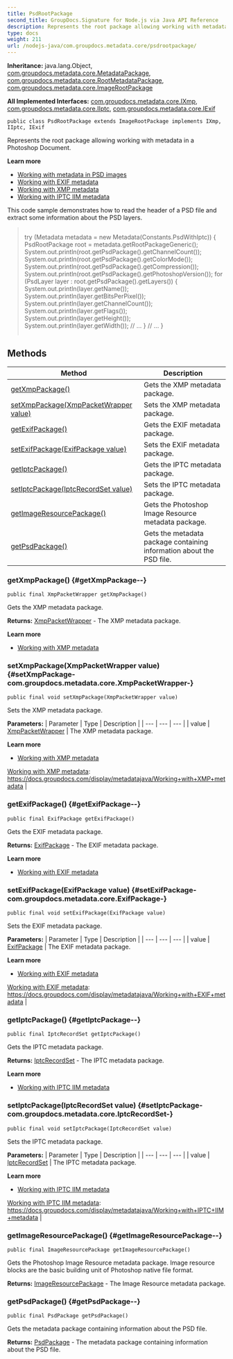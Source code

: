 ```yaml
---
title: PsdRootPackage
second_title: GroupDocs.Signature for Node.js via Java API Reference
description: Represents the root package allowing working with metadata in a Photoshop Document.
type: docs
weight: 211
url: /nodejs-java/com.groupdocs.metadata.core/psdrootpackage/
---
```

**Inheritance:**
java.lang.Object, [com.groupdocs.metadata.core.MetadataPackage](../../com.groupdocs.metadata.core/metadatapackage), [com.groupdocs.metadata.core.RootMetadataPackage](../../com.groupdocs.metadata.core/rootmetadatapackage), [com.groupdocs.metadata.core.ImageRootPackage](../../com.groupdocs.metadata.core/imagerootpackage)

**All Implemented Interfaces:**
[com.groupdocs.metadata.core.IXmp](../../com.groupdocs.metadata.core/ixmp), [com.groupdocs.metadata.core.IIptc](../../com.groupdocs.metadata.core/iiptc), [com.groupdocs.metadata.core.IExif](../../com.groupdocs.metadata.core/iexif)
```
public class PsdRootPackage extends ImageRootPackage implements IXmp, IIptc, IExif
```

Represents the root package allowing working with metadata in a Photoshop Document.

**Learn more**

 *  [Working with metadata in PSD images][]
 *  [Working with EXIF metadata][]
 *  [Working with XMP metadata][]
 *  [Working with IPTC IIM metadata][]

This code sample demonstrates how to read the header of a PSD file and extract some information about the PSD layers.

> ```
> ```
> 
>  try (Metadata metadata = new Metadata(Constants.PsdWithIptc)) {
>      PsdRootPackage root = metadata.getRootPackageGeneric();
>      System.out.println(root.getPsdPackage().getChannelCount());
>      System.out.println(root.getPsdPackage().getColorMode());
>      System.out.println(root.getPsdPackage().getCompression());
>      System.out.println(root.getPsdPackage().getPhotoshopVersion());
>      for (PsdLayer layer : root.getPsdPackage().getLayers()) {
>          System.out.println(layer.getName());
>          System.out.println(layer.getBitsPerPixel());
>          System.out.println(layer.getChannelCount());
>          System.out.println(layer.getFlags());
>          System.out.println(layer.getHeight());
>          System.out.println(layer.getWidth());
>          // ...
>      }
>      // ...
>  }
>  
> ```
> ```


[Working with metadata in PSD images]: https://docs.groupdocs.com/display/metadatajava/Working+with+metadata+in+PSD+images
[Working with EXIF metadata]: https://docs.groupdocs.com/display/metadatajava/Working+with+EXIF+metadata
[Working with XMP metadata]: https://docs.groupdocs.com/display/metadatajava/Working+with+XMP+metadata
[Working with IPTC IIM metadata]: https://docs.groupdocs.com/display/metadatajava/Working+with+IPTC+IIM+metadata
## Methods

| Method | Description |
| --- | --- |
| [getXmpPackage()](#getXmpPackage--) | Gets the XMP metadata package. |
| [setXmpPackage(XmpPacketWrapper value)](#setXmpPackage-com.groupdocs.metadata.core.XmpPacketWrapper-) | Sets the XMP metadata package. |
| [getExifPackage()](#getExifPackage--) | Gets the EXIF metadata package. |
| [setExifPackage(ExifPackage value)](#setExifPackage-com.groupdocs.metadata.core.ExifPackage-) | Sets the EXIF metadata package. |
| [getIptcPackage()](#getIptcPackage--) | Gets the IPTC metadata package. |
| [setIptcPackage(IptcRecordSet value)](#setIptcPackage-com.groupdocs.metadata.core.IptcRecordSet-) | Sets the IPTC metadata package. |
| [getImageResourcePackage()](#getImageResourcePackage--) | Gets the Photoshop Image Resource metadata package. |
| [getPsdPackage()](#getPsdPackage--) | Gets the metadata package containing information about the PSD file. |
### getXmpPackage() {#getXmpPackage--}
```
public final XmpPacketWrapper getXmpPackage()
```


Gets the XMP metadata package.

**Returns:**
[XmpPacketWrapper](../../com.groupdocs.metadata.core/xmppacketwrapper) - The XMP metadata package.

**Learn more**

 *  [Working with XMP metadata][]


[Working with XMP metadata]: https://docs.groupdocs.com/display/metadatajava/Working+with+XMP+metadata
### setXmpPackage(XmpPacketWrapper value) {#setXmpPackage-com.groupdocs.metadata.core.XmpPacketWrapper-}
```
public final void setXmpPackage(XmpPacketWrapper value)
```


Sets the XMP metadata package.

**Parameters:**
| Parameter | Type | Description |
| --- | --- | --- |
| value | [XmpPacketWrapper](../../com.groupdocs.metadata.core/xmppacketwrapper) | The XMP metadata package.

**Learn more**

 *  [Working with XMP metadata][]


[Working with XMP metadata]: https://docs.groupdocs.com/display/metadatajava/Working+with+XMP+metadata |

### getExifPackage() {#getExifPackage--}
```
public final ExifPackage getExifPackage()
```


Gets the EXIF metadata package.

**Returns:**
[ExifPackage](../../com.groupdocs.metadata.core/exifpackage) - The EXIF metadata package.

**Learn more**

 *  [Working with EXIF metadata][]


[Working with EXIF metadata]: https://docs.groupdocs.com/display/metadatajava/Working+with+EXIF+metadata
### setExifPackage(ExifPackage value) {#setExifPackage-com.groupdocs.metadata.core.ExifPackage-}
```
public final void setExifPackage(ExifPackage value)
```


Sets the EXIF metadata package.

**Parameters:**
| Parameter | Type | Description |
| --- | --- | --- |
| value | [ExifPackage](../../com.groupdocs.metadata.core/exifpackage) | The EXIF metadata package.

**Learn more**

 *  [Working with EXIF metadata][]


[Working with EXIF metadata]: https://docs.groupdocs.com/display/metadatajava/Working+with+EXIF+metadata |

### getIptcPackage() {#getIptcPackage--}
```
public final IptcRecordSet getIptcPackage()
```


Gets the IPTC metadata package.

**Returns:**
[IptcRecordSet](../../com.groupdocs.metadata.core/iptcrecordset) - The IPTC metadata package.

**Learn more**

 *  [Working with IPTC IIM metadata][]


[Working with IPTC IIM metadata]: https://docs.groupdocs.com/display/metadatajava/Working+with+IPTC+IIM+metadata
### setIptcPackage(IptcRecordSet value) {#setIptcPackage-com.groupdocs.metadata.core.IptcRecordSet-}
```
public final void setIptcPackage(IptcRecordSet value)
```


Sets the IPTC metadata package.

**Parameters:**
| Parameter | Type | Description |
| --- | --- | --- |
| value | [IptcRecordSet](../../com.groupdocs.metadata.core/iptcrecordset) | The IPTC metadata package.

**Learn more**

 *  [Working with IPTC IIM metadata][]


[Working with IPTC IIM metadata]: https://docs.groupdocs.com/display/metadatajava/Working+with+IPTC+IIM+metadata |

### getImageResourcePackage() {#getImageResourcePackage--}
```
public final ImageResourcePackage getImageResourcePackage()
```


Gets the Photoshop Image Resource metadata package. Image resource blocks are the basic building unit of Photoshop native file format.

**Returns:**
[ImageResourcePackage](../../com.groupdocs.metadata.core/imageresourcepackage) - The Image Resource metadata package.
### getPsdPackage() {#getPsdPackage--}
```
public final PsdPackage getPsdPackage()
```


Gets the metadata package containing information about the PSD file.

**Returns:**
[PsdPackage](../../com.groupdocs.metadata.core/psdpackage) - The metadata package containing information about the PSD file.
